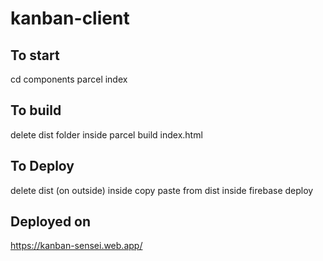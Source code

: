 # kanban-client

## To start 
cd components
parcel index

## To build
delete dist folder inside
parcel build index.html

## To Deploy
delete dist (on outside) inside
copy paste from dist inside
firebase deploy

## Deployed on 
https://kanban-sensei.web.app/